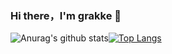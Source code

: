 ### Hi there，I'm grakke 👋

![Anurag's github stats](https://github-readme-stats.vercel.app/api?username=grakke&show_icons=true&theme=synthwave)[![Top Langs](https://github-readme-stats.vercel.app/api/top-langs/?username=grakke&layout=compact)](https://github.com/anuraghazra/github-readme-stats)

<!--
**grakke/grakke** is a ✨ _special_ ✨ repository because its `README.md` (this file) appears on your GitHub profile.

Here are some ideas to get you started:

- 🔭 I’m currently working on ...
- 🌱 I’m currently learning ...
- 👯 I’m looking to collaborate on ...
- 🤔 I’m looking for help with ...
- 💬 Ask me about ...
- 📫 How to reach me: ...
- 😄 Pronouns: ...
- ⚡ Fun fact: ...
-->
